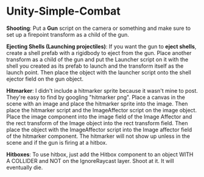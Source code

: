 # Unity-Simple-Combat

**Shooting**:
Put a **Gun** script on the camera or something and make sure to set up a firepoint transform as  a child of the gun.

**Ejecting Shells (Launching projectiles)**:
If you want the gun to **eject shells**, create a shell prefab with a rigidbody to eject from the gun. Place another transform as a child of the gun and put the Launcher script on it with the shell you created as its prefab to launch and the transform itself as the launch point. Then place the object with the launcher script onto the shell ejector field on the gun object.

**Hitmarker**:
I didn't include a hitmarker sprite because it wasn't mine to post. They're easy to find by googling "hitmarker png". Place a canvas in the scene with an image and place the hitmarker sprite into the image. Then place the hitmarker script and the ImageAffector script on the image object. Place the image component into the image field of the Image Affector and the rect transform of the Image object into the rect transform field. Then place the object with the ImageAffector script into the Image affector field of the hitmarker component. The hitmarker will not show up unless in the scene and if the gun is firing at a hitbox.

**Hitboxes**:
To use hitbox, just add the Hitbox component to an object WITH A COLLIDER and NOT on the IgnoreRaycast layer. Shoot at it. It will eventually die.
